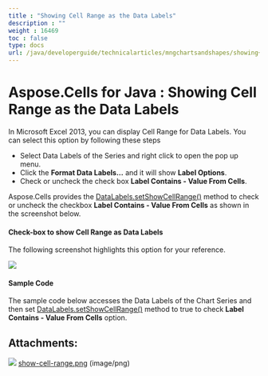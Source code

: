 ```yaml
---
title : "Showing Cell Range as the Data Labels" 
description : "" 
weight : 16469 
toc : false
type: docs
url: /java/developerguide/technicalarticles/mngchartsandshapes/showing+cell+range+as+the+data+labels/
---
```


# Aspose.Cells for Java : Showing Cell Range as the Data Labels


In Microsoft Excel 2013, you can display Cell Range for Data Labels. You can select this option by following these steps

*   Select Data Labels of the Series and right click to open the pop up menu.
*   Click the **Format Data Labels...** and it will show **Label Options**.
*   Check or uncheck the check box **Label Contains - Value From Cells**.

Aspose.Cells provides the [DataLabels.setShowCellRange()](https://apireference.aspose.com/java/cells/com.aspose.cells/datalabels#ShowCellRange) method to check or uncheck the checkbox **Label Contains - Value From Cells** as shown in the screenshot below.

#### Check-box to show Cell Range as Data Labels

The following screenshot highlights this option for your reference.

![](https://docs2.aspose.com/cells/java/attachments/5276462/5472950.png)

#### Sample Code

The sample code below accesses the Data Labels of the Chart Series and then set [DataLabels.setShowCellRange()](https://apireference.aspose.com/java/cells/com.aspose.cells/datalabels#ShowCellRange) method to true to check **Label Contains - Value From Cells** option.


## Attachments:

![](https://docs2.aspose.com/cells/java/images/icons/bullet_blue.gif) [show-cell-range.png](https://docs2.aspose.com/cells/java/attachments/5276462/5472950.png) (image/png)  

